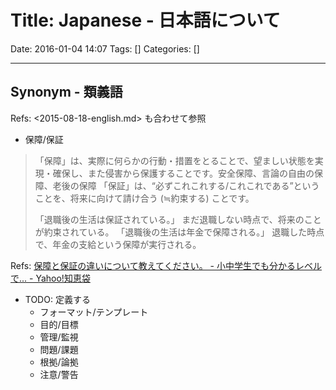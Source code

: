 # Title: Japanese - 日本語について

Date: 2016-01-04 14:07
Tags: []
Categories: []

---

## Synonym - 類義語

Refs: <2015-08-18-english.md> も合わせて参照

- 保障/保証

> 「保障」は、実際に何らかの行動・措置をとることで、望ましい状態を実現・確保し、また侵害から保護することです。安全保障、言論の自由の保障、老後の保障
> 「保証」は、“必ずこれこれする/これこれである”ということを、将来に向けて請け合う (≒約束する) ことです。
>
> 「退職後の生活は保証されている。」
> まだ退職しない時点で、将来のことが約束されている。
> 「退職後の生活は年金で保障される。」
> 退職した時点で、年金の支給という保障が実行される。

Refs: [保障と保証の違いについて教えてください。 - 小中学生でも分かるレベルで... - Yahoo!知恵袋](http://detail.chiebukuro.yahoo.co.jp/qa/question_detail/q1113117086)

- TODO: 定義する
    - フォーマット/テンプレート
    - 目的/目標
    - 管理/監視
    - 問題/課題
    - 根拠/論拠
    - 注意/警告

